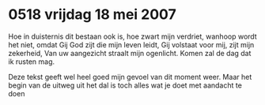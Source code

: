 # 0518 vrijdag 18 mei 2007
Hoe in duisternis dit bestaan ook is,
hoe zwart mijn verdriet, wanhoop wordt het niet,
omdat Gij God zijt die mijn leven leidt,
Gij volstaat voor mij, zijt mijn zekerheid,
Van uw aangezicht straalt mijn ogenlicht.
Komen zal de dag dat ik rusten mag.

Deze tekst geeft wel heel goed mijn gevoel van dit moment weer. Maar het begin van de uitweg uit het dal is toch alles wat je doet met aandacht te doen